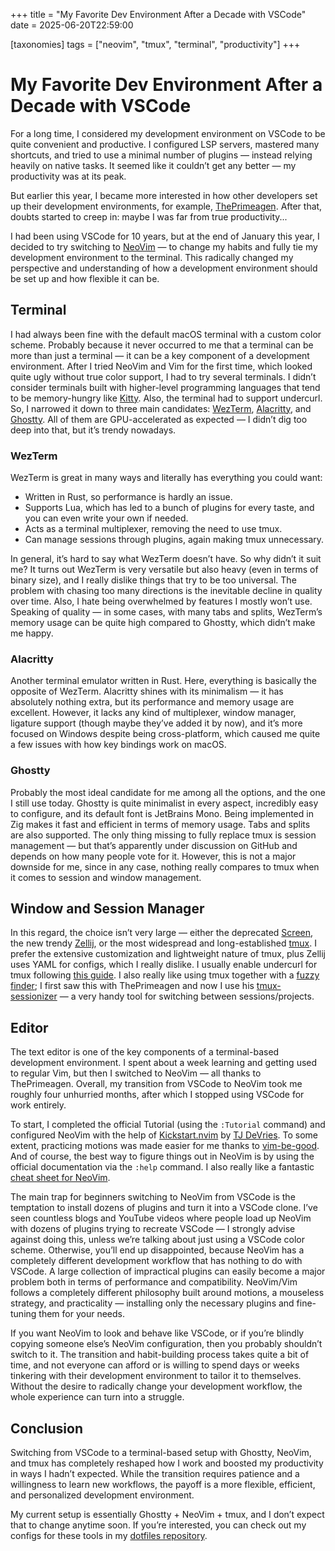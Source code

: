 +++
title = "My Favorite Dev Environment After a Decade with VSCode"
date = 2025-06-20T22:59:00

[taxonomies]
tags = ["neovim", "tmux", "terminal", "productivity"]
+++

# My Favorite Dev Environment After a Decade with VSCode

For a long time, I considered my development environment on VSCode to be quite convenient and productive. I configured LSP servers, mastered many shortcuts, and tried to use a minimal number of plugins — instead relying heavily on native tasks. It seemed like it couldn’t get any better — my productivity was at its peak.

But earlier this year, I became more interested in how other developers set up their development environments, for example, [ThePrimeagen]. After that, doubts started to creep in: maybe I was far from true productivity...

I had been using VSCode for 10 years, but at the end of January this year, I decided to try switching to [NeoVim] — to change my habits and fully tie my development environment to the terminal. This radically changed my perspective and understanding of how a development environment should be set up and how flexible it can be.
<!--more-->

## Terminal

I had always been fine with the default macOS terminal with a custom color scheme. Probably because it never occurred to me that a terminal can be more than just a terminal — it can be a key component of a development environment. After I tried NeoVim and Vim for the first time, which looked quite ugly without true color support, I had to try several terminals. I didn’t consider terminals built with higher-level programming languages that tend to be memory-hungry like [Kitty]. Also, the terminal had to support undercurl. So, I narrowed it down to three main candidates: [WezTerm], [Alacritty], and [Ghostty]. All of them are GPU-accelerated as expected — I didn’t dig too deep into that, but it’s trendy nowadays.

### WezTerm

WezTerm is great in many ways and literally has everything you could want:

- Written in Rust, so performance is hardly an issue.
- Supports Lua, which has led to a bunch of plugins for every taste, and you can even write your own if needed.
- Acts as a terminal multiplexer, removing the need to use tmux.
- Can manage sessions through plugins, again making tmux unnecessary.

In general, it’s hard to say what WezTerm doesn’t have. So why didn’t it suit me?
It turns out WezTerm is very versatile but also heavy (even in terms of binary size), and I really dislike things that try to be too universal. The problem with chasing too many directions is the inevitable decline in quality over time. Also, I hate being overwhelmed by features I mostly won’t use.
Speaking of quality — in some cases, with many tabs and splits, WezTerm’s memory usage can be quite high compared to Ghostty, which didn’t make me happy.

### Alacritty

Another terminal emulator written in Rust. Here, everything is basically the opposite of WezTerm. Alacritty shines with its minimalism — it has absolutely nothing extra, but its performance and memory usage are excellent. However, it lacks any kind of multiplexer, window manager, ligature support (though maybe they’ve added it by now), and it’s more focused on Windows despite being cross-platform, which caused me quite a few issues with how key bindings work on macOS.

### Ghostty

Probably the most ideal candidate for me among all the options, and the one I still use today. Ghostty is quite minimalist in every aspect, incredibly easy to configure, and its default font is JetBrains Mono. Being implemented in Zig makes it fast and efficient in terms of memory usage. Tabs and splits are also supported. The only thing missing to fully replace tmux is session management — but that’s apparently under discussion on GitHub and depends on how many people vote for it. However, this is not a major downside for me, since in any case, nothing really compares to tmux when it comes to session and window management.

## Window and Session Manager

In this regard, the choice isn’t very large — either the deprecated [Screen], the new trendy [Zellij], or the most widespread and long-established [tmux]. I prefer the extensive customization and lightweight nature of tmux, plus Zellij uses YAML for configs, which I really dislike. I usually enable undercurl for tmux following [this guide]. I also really like using tmux together with a [fuzzy finder]; I first saw this with ThePrimeagen and now I use his [tmux-sessionizer] — a very handy tool for switching between sessions/projects.

## Editor

The text editor is one of the key components of a terminal-based development environment. I spent about a week learning and getting used to regular Vim, but then I switched to NeoVim — all thanks to ThePrimeagen. Overall, my transition from VSCode to NeoVim took me roughly four unhurried months, after which I stopped using VSCode for work entirely.

To start, I completed the official Tutorial (using the `:Tutorial` command) and configured NeoVim with the help of [Kickstart.nvim] by [TJ DeVries]. To some extent, practicing motions was made easier for me thanks to [vim-be-good]. And of course, the best way to figure things out in NeoVim is by using the official documentation via the `:help` command. I also really like a fantastic [cheat sheet for NeoVim].

The main trap for beginners switching to NeoVim from VSCode is the temptation to install dozens of plugins and turn it into a VSCode clone. I’ve seen countless blogs and YouTube videos where people load up NeoVim with dozens of plugins trying to recreate VSCode — I strongly advise against doing this, unless we’re talking about just using a VSCode color scheme. Otherwise, you’ll end up disappointed, because NeoVim has a completely different development workflow that has nothing to do with VSCode. A large collection of impractical plugins can easily become a major problem both in terms of performance and compatibility. NeoVim/Vim follows a completely different philosophy built around motions, a mouseless strategy, and practicality — installing only the necessary plugins and fine-tuning them for your needs.

If you want NeoVim to look and behave like VSCode, or if you’re blindly copying someone else’s NeoVim configuration, then you probably shouldn’t switch to it. The transition and habit-building process takes quite a bit of time, and not everyone can afford or is willing to spend days or weeks tinkering with their development environment to tailor it to themselves. Without the desire to radically change your development workflow, the whole experience can turn into a struggle.

## Conclusion

Switching from VSCode to a terminal-based setup with Ghostty, NeoVim, and tmux has completely reshaped how I work and boosted my productivity in ways I hadn’t expected. While the transition requires patience and a willingness to learn new workflows, the payoff is a more flexible, efficient, and personalized development environment.

My current setup is essentially Ghostty + NeoVim + tmux, and I don’t expect that to change anytime soon. If you’re interested, you can check out my configs for these tools in my [dotfiles repository].

[ThePrimeagen]: https://github.com/ThePrimeagen
[NeoVim]: https://neovim.io/
[Kitty]: https://sw.kovidgoyal.net/kitty/
[WezTerm]: https://wezterm.org/index.html
[Alacritty]: https://alacritty.org/
[Ghostty]: https://ghostty.org/
[Screen]: https://www.gnu.org/software/screen/
[Zellij]: https://zellij.dev/
[tmux]: https://github.com/tmux/tmux
[this guide]: https://dev.to/anurag_pramanik/how-to-enable-undercurl-in-neovim-terminal-and-tmux-setup-guide-2ld7
[fuzzy finder]: https://github.com/junegunn/fzf
[tmux-sessionizer]: https://github.com/ThePrimeagen/tmux-sessionizer
[Kickstart.nvim]: https://github.com/nvim-lua/kickstart.nvim
[TJ DeVries]: https://github.com/tjdevries
[vim-be-good]: https://github.com/ThePrimeagen/vim-be-good
[cheat sheet for NeoVim]: ./cheat-sheet.png
[dotfiles repository]: https://github.com/en9inerd/dotfiles
